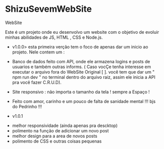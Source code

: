 # ShizuSevemWebSite
WebSite

Este é um projeto onde eu desenvolvo um website com o objetivo de evoluir minhas abilidades de JS, HTML , CSS e Node.js.

- v1.0.0> esta primeira verção tem o foco de apenas dar um inicio ao projeto. Nele contem um :

* Banco de dados feito com API, onde ele armazena logins e posts de usuarios e também outras informs.
( Caso vocÇe tenha interesse em executar o arquivo fora do WebSite Original [  ]. você tem que dar um
" npm run dev " no terminal dentro do arquivo raiz, assim ele inicia a API pra você fazer C.R.U.D).

* Site responsivo : não importa o tamanho da tela ! sempre a Espaço !

* Feito com amor, carinho e um pouco de falta de sanidade mental !!! bjs do Pedrinho !!!


- v1.0.1 

* melhor responsividade (ainda apenas pra descktop)
* polimento na função de adicionar um novo post
* melhor design para a area de novos posts
* polimento de CSS e outras coisas pequenas 

